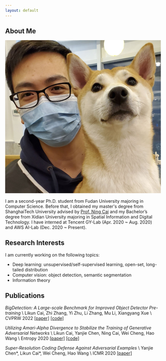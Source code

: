 ```yaml
---
layout: default
---
```


## About Me

<img class="profile-picture" src="./resources/my_pic.jpg">

I am a second-year Ph.D. student from Fudan University majoring in Computer Science. 
Before that, I obtained my master's degree from ShanghaiTech University advised by [Prof. Ning Cai](https://sist.shanghaitech.edu.cn/sist_en/2020/0814/c7582a54749/page.htm) and my Bachelor’s degree from Xidian University majoring in Spatial Information and Digital Technology.
I have interned at Tencent GY-Lab (Apr. 2020 ~ Aug. 2020) and AWS AI-Lab (Dec. 2020 ~ Present).

## Research Interests

I am currently working on the following topics:
* Deep learning: unsupervised/self-supervised learning, open-set, long-tailed distribution
* Computer vision: object detection, semantic segmentation
* Information theory

## Publications

*BigDetection: A Large-scale Benchmark for Improved Object Detector Pre-training* \\
Likun Cai, Zhi Zhang, Yi Zhu, Li Zhang, Mu Li, Xiangyang Xue \\
CVPRW 2022 [[paper]]() [[code]]()

*Utilizing Amari-Alpha Divergence to Stabilize the Training of Generative Adversarial Networks* \\
Likun Cai, Yanjie Chen, Ning Cai, Wei Cheng, Hao Wang \\
Entropy 2020 [[paper]]() [[code]]()

*Super-Resolution Coding Defense Against Adversarial Examples* \\
Yanjie Chen\*, Likun Cai\*, Wei Cheng, Hao Wang \\
ICMR 2020 [[paper]]()

